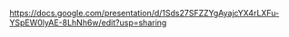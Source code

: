 https://docs.google.com/presentation/d/1Sds27SFZZYgAyajcYX4rLXFu-YSpEW0lyAE-8LhNh6w/edit?usp=sharing
